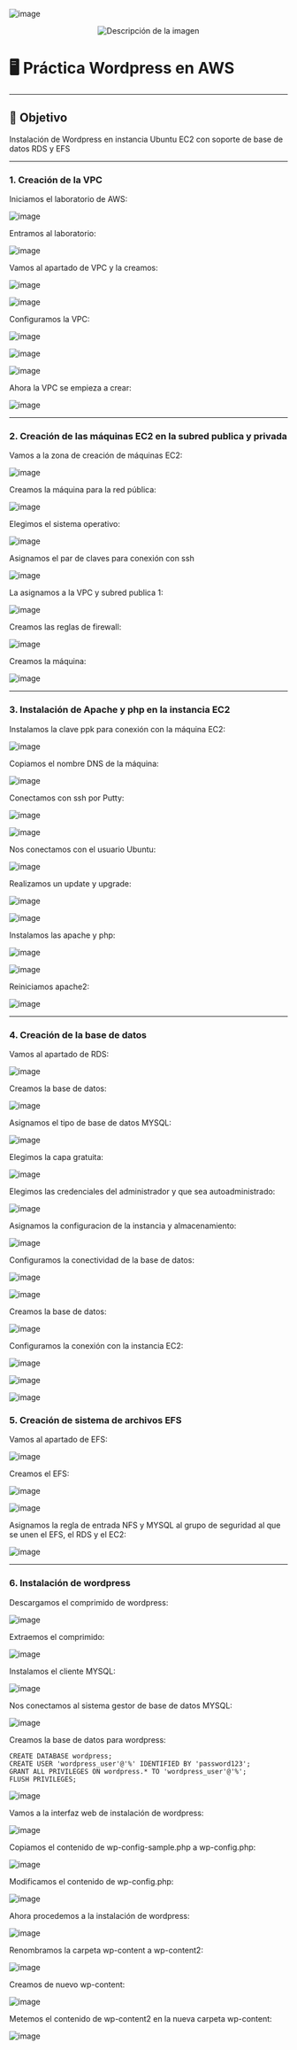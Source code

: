 ![image](https://github.com/user-attachments/assets/0c040091-e85e-4a45-826d-4696e19c60d0)
<p align="center">
  <img src="https://github.com/user-attachments/assets/92b13dd5-01d7-4f83-8bb6-e218dfb11235" alt="Descripción de la imagen"/>
</p>

# 🖥️ Práctica Wordpress en AWS

---

## 🎯 Objetivo

Instalación de Wordpress en instancia Ubuntu EC2 con soporte de base de datos RDS y EFS

---

### 1. Creación de la VPC

Iniciamos el laboratorio de AWS:

![image](https://github.com/user-attachments/assets/e8be3c4b-43d3-4742-851d-c7a86f585632)

Entramos al laboratorio:

![image](https://github.com/user-attachments/assets/8b4156b7-e48e-4832-a49c-ac90dc622f87)

Vamos al apartado de VPC y la creamos:

![image](https://github.com/user-attachments/assets/2524a6e6-3f70-428c-ad7b-91a9abb41fb8)

![image](https://github.com/user-attachments/assets/c6494b13-19c4-4ad0-a35e-a8106e0332e0)

Configuramos la VPC:

![image](https://github.com/user-attachments/assets/5e8a9071-8364-4b2f-a4ca-1ada5b049fc1)

![image](https://github.com/user-attachments/assets/34e75304-366e-4675-8736-1f6a6fccd082)

![image](https://github.com/user-attachments/assets/86f49129-fc2f-45e0-9a2c-bae3e34349e2)

Ahora la VPC se empieza a crear:

![image](https://github.com/user-attachments/assets/47138904-7345-4432-a2fe-6a0727376d11)

---

### 2. Creación de las máquinas EC2 en la subred publica y privada

Vamos a la zona de creación de máquinas EC2:

![image](https://github.com/user-attachments/assets/84e03612-2354-42b9-b4f2-eddddf5501b4)

Creamos la máquina para la red pública:

![image](https://github.com/user-attachments/assets/db74e7d4-3f83-46b2-8efb-8774964093a1)

Elegimos el sistema operativo:

![image](https://github.com/user-attachments/assets/4df21756-6d51-4efe-9eba-9ebc53702482)

Asignamos el par de claves para conexión con ssh

![image](https://github.com/user-attachments/assets/ed5c5aaa-232f-4248-823e-889cc3547957)

La asignamos a la VPC y subred publica 1:

![image](https://github.com/user-attachments/assets/7b25c303-cb52-4f15-9a66-ae87dcd253bb)

Creamos las reglas de firewall:

![image](https://github.com/user-attachments/assets/f682c494-678c-4f56-9747-913a864cf23d)

Creamos la máquina:

![image](https://github.com/user-attachments/assets/ce3e4f62-785f-48f0-ad78-2175ab15ddb8)

---

### 3. Instalación de Apache y php en la instancia EC2

Instalamos la clave ppk para conexión con la máquina EC2:

![image](https://github.com/user-attachments/assets/6a60003e-d175-43e2-b563-eef4bb690b51)

Copiamos el nombre DNS de la máquina:

![image](https://github.com/user-attachments/assets/909a9cac-583b-4c7a-a058-ef2d23d0d5c8)

Conectamos con ssh por Putty:

![image](https://github.com/user-attachments/assets/52a384af-b49f-4dc2-83af-bebd4ca772bf)

![image](https://github.com/user-attachments/assets/24ef63ff-ec51-4b3d-b1f2-0844acc4a689)

Nos conectamos con el usuario Ubuntu:

![image](https://github.com/user-attachments/assets/c17a099d-fc8b-4df8-959a-6d41f49f59de)

Realizamos un update y upgrade:

![image](https://github.com/user-attachments/assets/3440ad74-3ddb-4fe8-8335-a9d07db9dbbd)

![image](https://github.com/user-attachments/assets/184e01d7-18a8-495a-b56b-4b25449007c8)

Instalamos las apache y php:

![image](https://github.com/user-attachments/assets/8789c5a9-25d2-45ad-a543-6a4db2f9f9aa)

![image](https://github.com/user-attachments/assets/2cfc2b93-768b-47dc-8881-86d4aec8f550)

Reiniciamos apache2:

![image](https://github.com/user-attachments/assets/610b012b-2b12-405f-bb84-1f0db7938e72)

---

### 4. Creación de la base de datos

Vamos al apartado de RDS:

![image](https://github.com/user-attachments/assets/23d3907e-1977-4e7b-81c2-9e76e75e8927)

Creamos la base de datos:

![image](https://github.com/user-attachments/assets/89bcd943-7ace-4ccd-be20-91a89bbc14f6)

Asignamos el tipo de base de datos MYSQL:

![image](https://github.com/user-attachments/assets/f854e409-cd44-4a56-a8ad-72f4043e6d2a)

Elegimos la capa gratuita:

![image](https://github.com/user-attachments/assets/480e0564-9077-458f-b2da-c3eaa1b7b843)

Elegimos las credenciales del administrador y que sea autoadministrado:

![image](https://github.com/user-attachments/assets/0bea2caa-4534-4acb-96b4-3aac655bcd18)

Asignamos la configuracion de la instancia y almacenamiento:

![image](https://github.com/user-attachments/assets/47db4e81-4a2e-4706-9a95-2eceae867b4e)

Configuramos la conectividad de la base de datos:

![image](https://github.com/user-attachments/assets/b9ca6771-9ce7-4ab0-a414-4b1360e1c477)

![image](https://github.com/user-attachments/assets/0c13e16d-295f-4e2e-9367-f90c61594448)

Creamos la base de datos:

![image](https://github.com/user-attachments/assets/7b944036-5bd0-454d-8bf6-8a37e2f6c146)

Configuramos la conexión con la instancia EC2:

![image](https://github.com/user-attachments/assets/a8628a74-9459-4abd-90e3-425009826ca5)

![image](https://github.com/user-attachments/assets/b240d175-41cc-4313-bb2e-8d8ef5e7c217)

![image](https://github.com/user-attachments/assets/c9c20f96-7a80-4bbc-9f45-4475d76f788d)

### 5. Creación de sistema de archivos EFS

Vamos al apartado de EFS:

![image](https://github.com/user-attachments/assets/df0d90a9-7b3c-4d1e-a892-9f5aed570317)

Creamos el EFS:

![image](https://github.com/user-attachments/assets/83a0afc3-6a5e-42ef-80d9-dca3ae38be53)

![image](https://github.com/user-attachments/assets/c46c9e14-b6c4-456d-afc9-509efc6e20e5)

Asignamos la regla de entrada NFS y MYSQL al grupo de seguridad al que se unen el EFS, el RDS y el EC2:

![image](https://github.com/user-attachments/assets/1447877b-0751-4492-a115-874ca379bdbc)

---

### 6. Instalación de wordpress

Descargamos el comprimido de wordpress:

![image](https://github.com/user-attachments/assets/7ef1d219-254e-47ba-9602-e81e78413cd5)

Extraemos el comprimido:

![image](https://github.com/user-attachments/assets/09693aac-d578-4b8c-93bd-20848d3007fe)

Instalamos el cliente MYSQL:

![image](https://github.com/user-attachments/assets/a1e87270-a46f-42f3-bd91-346208d84bda)

Nos conectamos al sistema gestor de base de datos MYSQL:

![image](https://github.com/user-attachments/assets/94b8b1d4-25aa-468a-99b7-ef0426e1d2b8)

Creamos la base de datos para wordpress:

```
CREATE DATABASE wordpress; 
CREATE USER 'wordpress_user'@'%' IDENTIFIED BY 'password123'; 
GRANT ALL PRIVILEGES ON wordpress.* TO 'wordpress_user'@'%'; 
FLUSH PRIVILEGES;
```

![image](https://github.com/user-attachments/assets/3f1a52df-ea3b-4bd9-994d-c4f0879843fc)

Vamos a la interfaz web de instalación de wordpress:

![image](https://github.com/user-attachments/assets/1b0747fa-e201-4eaf-9cae-7c892a616a1b)

Copiamos el contenido de wp-config-sample.php a wp-config.php:

![image](https://github.com/user-attachments/assets/98ae3ac4-3ae9-497e-8f5e-6385bfd21c6a)

Modificamos el contenido de wp-config.php:

![image](https://github.com/user-attachments/assets/f7e1cb16-07ab-4b9c-ab10-27cf5b045890)

Ahora procedemos a la instalación de wordpress:

![image](https://github.com/user-attachments/assets/6321370d-1145-4940-8b4d-6e45a6628ab6)

Renombramos la carpeta wp-content a wp-content2:

![image](https://github.com/user-attachments/assets/be004cab-4271-4bab-9f59-de877a55666d)

Creamos de nuevo wp-content:

![image](https://github.com/user-attachments/assets/b0a81fbf-453e-492a-9d92-8dfb05f715bf)

Metemos el contenido de wp-content2 en la nueva carpeta wp-content:

![image](https://github.com/user-attachments/assets/53dd1f47-73a6-44d7-95f6-76d3db8743cf)


























